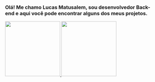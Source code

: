 ### Olá! Me chamo Lucas Matusalem, sou desenvolvedor Back-end e aqui você pode encontrar alguns dos meus projetos.

 <div>
  <a href="https://github.com/LucasMatusalem">
  <img height="180em" src="https://github-readme-stats.vercel.app/api?username=lucasmatusalem&show_icons=true&theme=dracula&include_all_commits=true&count_private=true)
"/>
  <img height="180em" src="https://github-readme-stats.vercel.app/api/top-langs/?username=lucasmatusalem&layout=compact&langs_count=7&theme=dracula"/>
</div>
